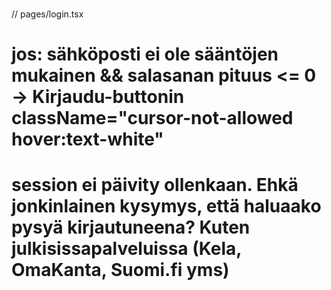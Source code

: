 ### <IDEOITA>

// pages/login.tsx

# jos: sähköposti ei ole sääntöjen mukainen && salasanan pituus <= 0 -> Kirjaudu-buttonin className="cursor-not-allowed hover:text-white"

# session ei päivity ollenkaan. Ehkä jonkinlainen kysymys, että haluaako pysyä kirjautuneena? Kuten julkisissapalveluissa (Kela, OmaKanta, Suomi.fi yms)

### </IDEOITA>
